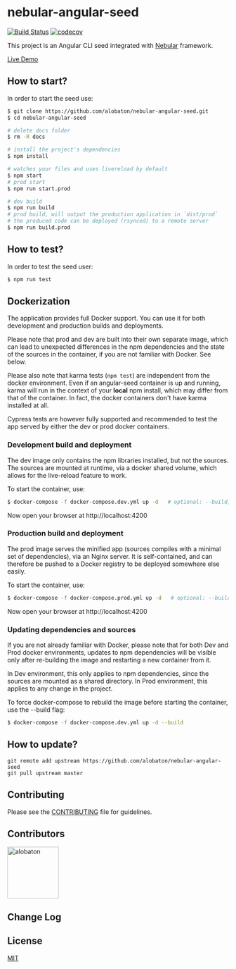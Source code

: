 # nebular-angular-seed

[![Build Status](https://travis-ci.org/alobaton/nebular-angular-seed.svg?branch=master)](https://travis-ci.org/alobaton/nebular-angular-seed)
[![codecov](https://codecov.io/gh/alobaton/nebular-angular-seed/branch/master/graph/badge.svg)](https://codecov.io/gh/alobaton/nebular-angular-seed)

This project is an Angular CLI seed integrated with [Nebular](https://github.com/akveo/nebular) framework.

[Live Demo](https://alobaton.github.io/nebular-angular-seed/#/)

## How to start?

In order to start the seed use:

```bash
$ git clone https://github.com/alobaton/nebular-angular-seed.git
$ cd nebular-angular-seed

# delete docs folder
$ rm -R docs

# install the project's dependencies
$ npm install

# watches your files and uses livereload by default
$ npm start
# prod start
$ npm run start.prod

# dev build
$ npm run build
# prod build, will output the production application in `dist/prod`
# the produced code can be deployed (rsynced) to a remote server
$ npm run build.prod
```

## How to test?

In order to test the seed user:
```bash
$ npm run test
```

## Dockerization

The application provides full Docker support. You can use it for both development and production builds and deployments.

Please note that prod and dev are built into their own separate image, which can lead to unexpected differences in the
npm dependencies and the state of the sources in the container, if you are not familiar with Docker. See below.

Please also note that karma tests (`npm test`) are independent from the docker environment.
Even if an angular-seed container is up and running, karma will run in the context of your **local** npm install,
which may differ from that of the container. In fact, the docker containers don't have karma installed at all.

Cypress tests are however fully supported and recommended to test the app served by either the dev or prod docker containers.  

### Development build and deployment

The dev image only contains the npm libraries installed, but not the sources. The sources are mounted at runtime,
via a docker shared volume, which allows for the live-reload feature to work.
 
To start the container, use:

```bash
$ docker-compose -f docker-compose.dev.yml up -d   # optional: --build, see below
```

Now open your browser at http://localhost:4200

### Production build and deployment

The prod image serves the minified app (sources compiles with a minimal set of dependencies), via an Nginx server.
It is self-contained, and can therefore be pushed to a Docker registry to be deployed somewhere else easily.

To start the container, use:

```bash
$ docker-compose -f docker-compose.prod.yml up -d   # optional: --build, see below
```

Now open your browser at http://localhost:4200

### Updating dependencies and sources
If you are not already familiar with Docker, please note that for both Dev and Prod docker environments, updates to
npm dependencies will be visible only after re-building the image and restarting a new container from it.

In Dev environment, this only applies to npm dependencies, since the sources are mounted as a shared directory.
In Prod environment, this applies to any change in the project.

To force docker-compose to rebuild the image before starting the container, use the --build flag:

```bash
$ docker-compose -f docker-compose.dev.yml up -d --build
```

## How to update?
```
git remote add upstream https://github.com/alobaton/nebular-angular-seed
git pull upstream master
```

## Contributing

Please see the [CONTRIBUTING](https://github.com/alobaton/nebular-angular-seed/blob/master/CONTRIBUTING.md) file for guidelines.

## Contributors

[<img alt="alobaton" src="https://avatars1.githubusercontent.com/u/9356067?s=460&v=4" width="117">](https://github.com/alobaton)

## Change Log

## License

[MIT](https://github.com/alobaton/nebular-angular-seed/blob/master/LICENSE)
